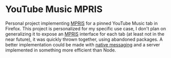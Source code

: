 # YouTube Music MPRIS
Personal project implementing [MPRIS](https://wiki.archlinux.org/title/MPRIS) for a pinned YouTube Music tab in Firefox. This project is personalized for my specific use case, I don't plan on generalizing it to expose an [MPRIS](https://wiki.archlinux.org/title/MPRIS) interface for each tab (at least not in the near future), it was quickly thrown together, using abandoned packages. A better implementation could be made with [native messaging](https://developer.mozilla.org/en-US/docs/Mozilla/Add-ons/WebExtensions/Native_messaging) and a server implemented in something more efficient than Node.
